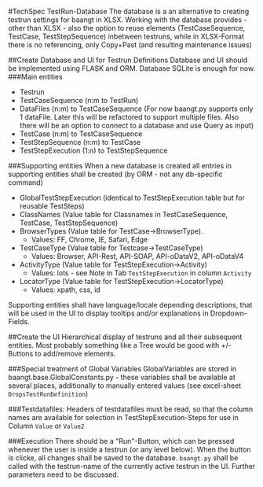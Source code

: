 #TechSpec TestRun-Database
The database is a an alternative to creating testrun settings for baangt in XLSX. 
Working with the database provides - other than XLSX - also the option to reuse elements (TestCaseSequence, TestCase, TestStepSequence) inbetween testruns, while in XLSX-Format there is no referencing, only Copy+Past (and resulting maintenance issues)

##Create Database and UI for Testrun Definitions
Database and UI should be implemented using FLASK and ORM. Database SQLite is enough for now.
###Main entities
* Testrun
* TestCaseSequence (n:m to TestRun)
* DataFiles (n:m) to TestCaseSequence 
(For now baangt.py supports only 1 dataFile. Later this will be refactored to support multiple files. Also there will be an option to connect to a database and use Query as input)
* TestCase (n:m) to TestCaseSequence
* TestStepSequence (n:m) to TestCase
* TestStepExecution (1:n) to TestStepSequence

###Supporting entities
When a new database is created all entries in supporting entities shall be created (by ORM - not any db-specific command)
* GlobalTestStepExecution (identical to TestStepExecution table but for reusable TestSteps)
* ClassNames (Value table for Classnames in TestCaseSequence, TestCase, TestStepSequence)
* BrowserTypes (Value table for TestCase->BrowserType).
  * Values: FF, Chrome, IE, Safari, Edge
* TestCaseType (Value table for Testcase->TestCaseType)
  * Values: Browser, API-Rest, API-SOAP, API-oDataV2, API-oDataV4
* ActivityType (Value table for TestStepExecution->Activity)
  * Values: lots - see Note in Tab `TestStepExecution` in column `Activity`
* LocatorType (Value table for TestStepExecution->LocatorType)
  * Values: xpath, css, id

Supporting entities shall have language/locale depending descriptions, that will be used in the UI to display tooltips and/or explanations in Dropdown-Fields.
  
##Create the UI
Hierarchical display of testruns and all their subsequent entities. Most probably something like a Tree would be good with +/- Buttons to add/remove elements.

###Special treatment of Global Variables
GlobalVariables are stored in baangt.base.GlobalConstants.py - these variables shall be available at several places, additionally to manually entered values (see excel-sheet `DropsTestRunDefinition`)

###Testdatafiles:
Headers of testdatafiles must be read, so that the column names are available for selection in TestStepExecution-Steps for use in Column `Value` or `Value2` 

###Execution
There should be a "Run"-Button, which can be pressed whenever the user is inside a testrun (or any level below). When the button is clicke, all changes shall be saved to the database. `baangt.py` shall be called with the testrun-name of the currently active testrun in the UI. Further parameters need to be discussed.